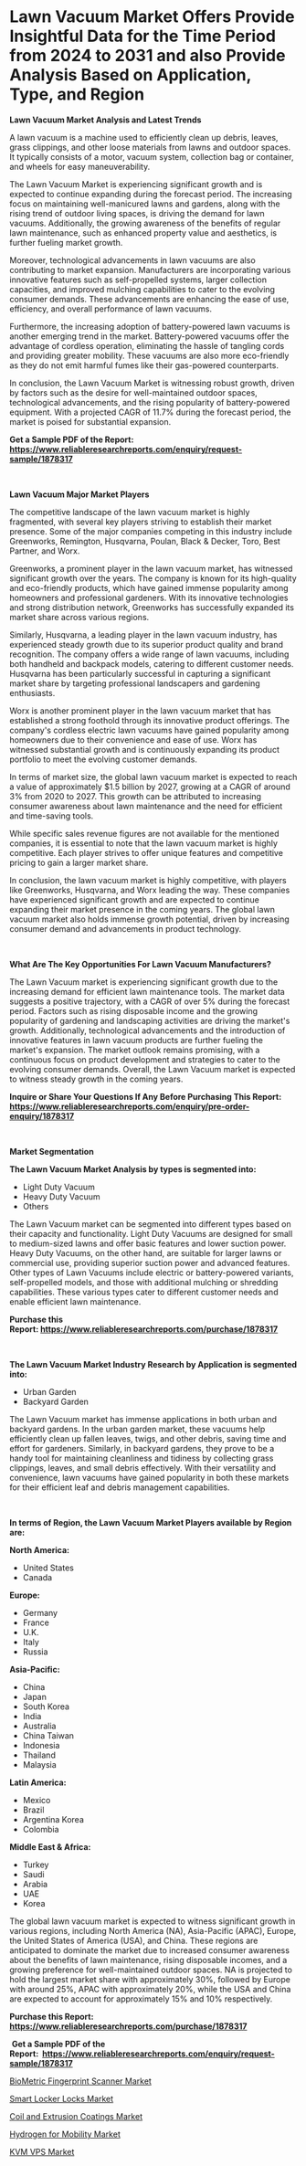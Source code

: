 <p><h1>Lawn Vacuum Market Offers Provide Insightful Data for the Time Period from 2024 to 2031 and also Provide Analysis Based on Application, Type, and Region</h1></p><p><strong>Lawn Vacuum Market Analysis and Latest Trends</strong></p>
<p><p>A lawn vacuum is a machine used to efficiently clean up debris, leaves, grass clippings, and other loose materials from lawns and outdoor spaces. It typically consists of a motor, vacuum system, collection bag or container, and wheels for easy maneuverability.</p><p>The Lawn Vacuum Market is experiencing significant growth and is expected to continue expanding during the forecast period. The increasing focus on maintaining well-manicured lawns and gardens, along with the rising trend of outdoor living spaces, is driving the demand for lawn vacuums. Additionally, the growing awareness of the benefits of regular lawn maintenance, such as enhanced property value and aesthetics, is further fueling market growth.</p><p>Moreover, technological advancements in lawn vacuums are also contributing to market expansion. Manufacturers are incorporating various innovative features such as self-propelled systems, larger collection capacities, and improved mulching capabilities to cater to the evolving consumer demands. These advancements are enhancing the ease of use, efficiency, and overall performance of lawn vacuums.</p><p>Furthermore, the increasing adoption of battery-powered lawn vacuums is another emerging trend in the market. Battery-powered vacuums offer the advantage of cordless operation, eliminating the hassle of tangling cords and providing greater mobility. These vacuums are also more eco-friendly as they do not emit harmful fumes like their gas-powered counterparts.</p><p>In conclusion, the Lawn Vacuum Market is witnessing robust growth, driven by factors such as the desire for well-maintained outdoor spaces, technological advancements, and the rising popularity of battery-powered equipment. With a projected CAGR of 11.7% during the forecast period, the market is poised for substantial expansion.</p></p>
<p><strong>Get a Sample PDF of the Report:&nbsp; <a href="https://www.reliableresearchreports.com/enquiry/request-sample/1878317">https://www.reliableresearchreports.com/enquiry/request-sample/1878317</a></strong></p>
<p>&nbsp;</p>
<p><strong>Lawn Vacuum Major Market Players</strong></p>
<p><p>The competitive landscape of the lawn vacuum market is highly fragmented, with several key players striving to establish their market presence. Some of the major companies competing in this industry include Greenworks, Remington, Husqvarna, Poulan, Black & Decker, Toro, Best Partner, and Worx.</p><p>Greenworks, a prominent player in the lawn vacuum market, has witnessed significant growth over the years. The company is known for its high-quality and eco-friendly products, which have gained immense popularity among homeowners and professional gardeners. With its innovative technologies and strong distribution network, Greenworks has successfully expanded its market share across various regions.</p><p>Similarly, Husqvarna, a leading player in the lawn vacuum industry, has experienced steady growth due to its superior product quality and brand recognition. The company offers a wide range of lawn vacuums, including both handheld and backpack models, catering to different customer needs. Husqvarna has been particularly successful in capturing a significant market share by targeting professional landscapers and gardening enthusiasts.</p><p>Worx is another prominent player in the lawn vacuum market that has established a strong foothold through its innovative product offerings. The company's cordless electric lawn vacuums have gained popularity among homeowners due to their convenience and ease of use. Worx has witnessed substantial growth and is continuously expanding its product portfolio to meet the evolving customer demands.</p><p>In terms of market size, the global lawn vacuum market is expected to reach a value of approximately $1.5 billion by 2027, growing at a CAGR of around 3% from 2020 to 2027. This growth can be attributed to increasing consumer awareness about lawn maintenance and the need for efficient and time-saving tools.</p><p>While specific sales revenue figures are not available for the mentioned companies, it is essential to note that the lawn vacuum market is highly competitive. Each player strives to offer unique features and competitive pricing to gain a larger market share.</p><p>In conclusion, the lawn vacuum market is highly competitive, with players like Greenworks, Husqvarna, and Worx leading the way. These companies have experienced significant growth and are expected to continue expanding their market presence in the coming years. The global lawn vacuum market also holds immense growth potential, driven by increasing consumer demand and advancements in product technology.</p></p>
<p>&nbsp;</p>
<p><strong>What Are The Key Opportunities For Lawn Vacuum Manufacturers?</strong></p>
<p><p>The Lawn Vacuum market is experiencing significant growth due to the increasing demand for efficient lawn maintenance tools. The market data suggests a positive trajectory, with a CAGR of over 5% during the forecast period. Factors such as rising disposable income and the growing popularity of gardening and landscaping activities are driving the market's growth. Additionally, technological advancements and the introduction of innovative features in lawn vacuum products are further fueling the market's expansion. The market outlook remains promising, with a continuous focus on product development and strategies to cater to the evolving consumer demands. Overall, the Lawn Vacuum market is expected to witness steady growth in the coming years.</p></p>
<p><strong>Inquire or Share Your Questions If Any Before Purchasing This Report: <a href="https://www.reliableresearchreports.com/enquiry/pre-order-enquiry/1878317">https://www.reliableresearchreports.com/enquiry/pre-order-enquiry/1878317</a></strong></p>
<p>&nbsp;</p>
<p><strong>Market Segmentation</strong></p>
<p><strong>The Lawn Vacuum Market Analysis by types is segmented into:</strong></p>
<p><ul><li>Light Duty Vacuum</li><li>Heavy Duty Vacuum</li><li>Others</li></ul></p>
<p><p>The Lawn Vacuum market can be segmented into different types based on their capacity and functionality. Light Duty Vacuums are designed for small to medium-sized lawns and offer basic features and lower suction power. Heavy Duty Vacuums, on the other hand, are suitable for larger lawns or commercial use, providing superior suction power and advanced features. Other types of Lawn Vacuums include electric or battery-powered variants, self-propelled models, and those with additional mulching or shredding capabilities. These various types cater to different customer needs and enable efficient lawn maintenance.</p></p>
<p><strong>Purchase this Report:&nbsp;<a href="https://www.reliableresearchreports.com/purchase/1878317">https://www.reliableresearchreports.com/purchase/1878317</a></strong></p>
<p>&nbsp;</p>
<p><strong>The Lawn Vacuum Market Industry Research by Application is segmented into:</strong></p>
<p><ul><li>Urban Garden</li><li>Backyard Garden</li></ul></p>
<p><p>The Lawn Vacuum market has immense applications in both urban and backyard gardens. In the urban garden market, these vacuums help efficiently clean up fallen leaves, twigs, and other debris, saving time and effort for gardeners. Similarly, in backyard gardens, they prove to be a handy tool for maintaining cleanliness and tidiness by collecting grass clippings, leaves, and small debris effectively. With their versatility and convenience, lawn vacuums have gained popularity in both these markets for their efficient leaf and debris management capabilities.</p></p>
<p>&nbsp;</p>
<p><strong>In terms of Region, the Lawn Vacuum Market Players available by Region are:</strong></p>
<p>
    <p> <strong> North America: </strong>
        <ul>
            <li>United States</li>
            <li>Canada</li>
        </ul>
        </p> 
    <p> <strong> Europe: </strong>
        <ul>
            <li>Germany</li>
            <li>France</li>
            <li>U.K.</li>
            <li>Italy</li>
            <li>Russia</li>
        </ul>
        </p> 
    <p> <strong> Asia-Pacific: </strong>
        <ul>
            <li>China</li>
            <li>Japan</li>
            <li>South Korea</li>
            <li>India</li>
            <li>Australia</li>
            <li>China Taiwan</li>
            <li>Indonesia</li>
            <li>Thailand</li>
            <li>Malaysia</li>
        </ul>
        </p> 
    <p> <strong> Latin America: </strong>
        <ul>
            <li>Mexico</li>
            <li>Brazil</li>
            <li>Argentina Korea</li>
            <li>Colombia</li>
        </ul>
        </p> 
    <p> <strong> Middle East & Africa: </strong>
        <ul>
            <li>Turkey</li>
            <li>Saudi</li>
            <li>Arabia</li>
            <li>UAE</li>
            <li>Korea</li>
        </ul>
    </p>
    </p>
<p><p>The global lawn vacuum market is expected to witness significant growth in various regions, including North America (NA), Asia-Pacific (APAC), Europe, the United States of America (USA), and China. These regions are anticipated to dominate the market due to increased consumer awareness about the benefits of lawn maintenance, rising disposable incomes, and a growing preference for well-maintained outdoor spaces. NA is projected to hold the largest market share with approximately 30%, followed by Europe with around 25%, APAC with approximately 20%, while the USA and China are expected to account for approximately 15% and 10% respectively.</p></p>
<p><strong>Purchase this Report: <a href="https://www.reliableresearchreports.com/purchase/1878317">https://www.reliableresearchreports.com/purchase/1878317</a></strong></p>
<p>&nbsp;<strong>Get a Sample PDF of the Report:&nbsp;&nbsp;<a href="https://www.reliableresearchreports.com/enquiry/request-sample/1878317">https://www.reliableresearchreports.com/enquiry/request-sample/1878317</a></strong></p>
<p><strong></strong></p>
<p><p><a href="https://medium.com/@judithhoffman05/biometric-fingerprint-scanner-market-research-report-its-history-and-forecast-2023-to-2030-db4ae9407493">BioMetric Fingerprint Scanner Market</a></p><p><a href="https://medium.com/@judithhoffman05/smart-locker-locks-market-report-reveals-the-latest-trends-and-growth-opportunities-of-this-market-5930d86dc981">Smart Locker Locks Market</a></p><p><a href="https://medium.com/@judithhoffman05/coil-and-extrusion-coatings-market-analysis-and-sze-forecasted-for-period-from-2023-to-2030-0356839be176">Coil and Extrusion Coatings Market</a></p><p><a href="https://medium.com/@judithhoffman05/hydrogen-for-mobility-market-size-cagr-trends-2024-2030-089faaaa672e">Hydrogen for Mobility Market</a></p><p><a href="https://medium.com/@judithhoffman05/kvm-vps-market-the-key-to-successful-business-strategy-forecast-till-2030-239ee1e8c779">KVM VPS Market</a></p></p>